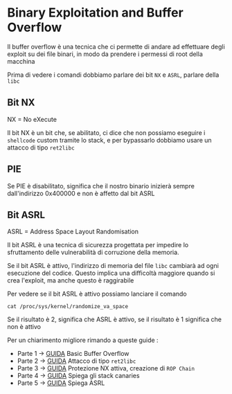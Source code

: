 # Binary Exploitation and Buffer Overflow

Il buffer overflow è una tecnica che ci permette di andare ad effettuare degli exploit su dei file binari, in modo da prendere i permessi di root della macchina

Prima di vedere i comandi dobbiamo parlare dei bit `NX` e `ASRL`, parlare della `libc`

## Bit NX

NX = No eXecute 

Il bit NX è un bit che, se abilitato, ci dice che non possiamo eseguire i `shellcode` custom tramite lo stack, e per bypassarlo dobbiamo usare un attacco di tipo `ret2libc` 

## PIE

Se PIE è disabilitato, significa che il nostro binario inizierà sempre dall'indirizzo 0x400000 e non è affetto dal bit ASRL

## Bit ASRL

ASRL = Address Space Layout Randomisation

Il bit ASRL è una tecnica di sicurezza progettata per impedire lo sfruttamento delle vulnerabilità di corruzione della memoria.

Se il bit ASRL è attivo, l'indirizzo di memoria del file `libc` cambiarà ad ogni esecuzione del codice.
Questo implica una difficoltà maggiore quando si crea l'exploit, ma anche questo è raggirabile

Per vedere se il bit ASRL è attivo possiamo lanciare il comando

```shell 
cat /proc/sys/kernel/randomize_va_space 
```

Se il risultato è 2, significa che ASRL è attivo, se il risultato è 1 significa che non è attivo

Per un chiarimento migliore rimando a queste guide :
- Parte 1 -> [GUIDA](https://valsamaras.medium.com/introduction-to-x64-linux-binary-exploitation-part-1-14ad4a27aeef) Basic Buffer Overflow
- Parte 2 -> [GUIDA](https://valsamaras.medium.com/introduction-to-x64-binary-exploitation-part-2-return-into-libc-c325017f465) Attacco di tipo `ret2libc`
- Parte 3 -> [GUIDA](https://valsamaras.medium.com/introduction-to-x64-linux-binary-exploitation-part-3-rop-chains-3cdcf17e8826) Protezione NX attiva, creazione di `ROP Chain`
- Parte 4 -> [GUIDA](https://valsamaras.medium.com/introduction-to-x64-linux-binary-exploitation-part-4-stack-canaries-e9b6dd2c3127) Spiega gli stack canaries
- Parte 5 -> [GUIDA](https://valsamaras.medium.com/introduction-to-x64-linux-binary-exploitation-part-5-aslr-394d0dc8e4fb) Spiega ASRL


